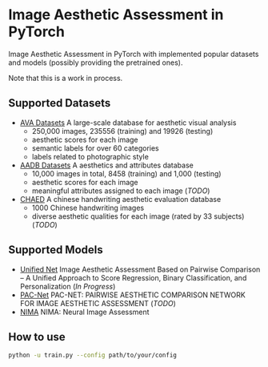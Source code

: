 # Image Aesthetic Assessment in PyTorch

Image Aesthetic Assessment in PyTorch with implemented popular datasets and models (possibly providing the pretrained
ones).

Note that this is a work in process.

## Supported Datasets

- [AVA Datasets](http://refbase.cvc.uab.es/files/MMP2012a.pdf) A large-scale database for aesthetic visual analysis
    - 250,000 images, 235556 (training) and 19926 (testing)
    - aesthetic scores for each image
    - semantic labels for over 60 categories
    - labels related to photographic style
- [AADB Datasets](https://www.ics.uci.edu/~fowlkes/papers/kslmf-eccv16.pdf) A aesthetics and attributes database
    - 10,000 images in total, 8458 (training) and 1,000 (testing)
    - aesthetic scores for each image
    - meaningful attributes assigned to each image (*TODO*)
- [CHAED](https://www.ijcai.org/Proceedings/15/Papers/356.pdf) A chinese handwriting aesthetic evaluation database
    - 1000 Chinese handwriting images 
    - diverse aesthetic qualities for each image (rated by 33 subjects) (*TODO*)

## Supported Models
- [Unified Net](https://openaccess.thecvf.com/content_ICCV_2019/papers/Lee_Image_Aesthetic_Assessment_Based_on_Pairwise_Comparison__A_Unified_ICCV_2019_paper.pdf) Image Aesthetic Assessment Based on Pairwise Comparison – A Unified
Approach to Score Regression, Binary Classification, and Personalization (*In Progress*)
- [PAC-Net](https://ieeexplore.ieee.org/stamp/stamp.jsp?tp=&arnumber=8451621) PAC-NET: PAIRWISE AESTHETIC COMPARISON NETWORK FOR IMAGE AESTHETIC
ASSESSMENT (*TODO*)
- [NIMA](https://arxiv.org/pdf/1709.05424) NIMA: Neural Image Assessment

## How to use
```bash
python -u train.py --config path/to/your/config
```
